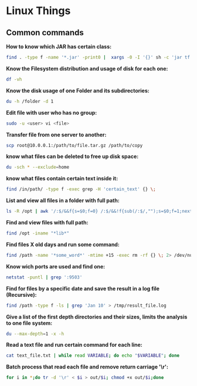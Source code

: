 # Linux Things

## Common commands

**How to know which JAR has certain class:**
``` sh
find . -type f -name '*.jar' -print0 |  xargs -0 -I '{}' sh -c 'jar tf {} | grep ClassName.class &&  echo {}'
```
  
  
  
**Know the __Filesystem__ distribution and usage of disk for each one:**
``` sh
df -vh
```
  
  
  
**Know the disk usage of one __Folder__ and its subdirectories:**
``` sh
du -h /folder -d 1
```
  
  
  
**Edit file with user who has no group:**
``` sh
sudo -u <user> vi <file>
```
  
  
  
**Transfer file from one server to another:**
``` sh
scp root@10.0.0.1:/path/to/file.tar.gz /path/to/copy
```
  
  
  
**know what files can be deleted to free up disk space:**
``` sh
du -sch * --exclude=home
```
  
  
  
**know what files contain certain text inside it:**
``` sh
find /in/path/ -type f -exec grep -H 'certain_text' {} \;
```
  
  
  
**List and view all files in a folder with full path:**
``` sh
ls -R /opt | awk '/:$/&&f{s=$0;f=0} /:$/&&!f{sub(/:$/,"");s=$0;f=1;next} NF&&f{ print s"/"$0 }'
```
  
  
  
**Find and view files with full path:**
``` sh
find /opt -iname "*lib*"
```
  
  
  
**Find files X old days and run some command:**
``` sh
find /path -name '*some_word*' -mtime +15 -exec rm -rf {} \; 2> /dev/null
```
  
  
  
**Know wich ports are used and find one:**
``` sh
netstat -puntl | grep ':9503'
```
  
  
  
**Find for files by a specific date and save the result in a log file (Recursive):**
``` sh
find /path -type f -ls | grep 'Jan 10' > /tmp/result_file.log
```
  
  
  
**Give a list of the first depth directories and their sizes, limits the analysis to one file system:**
``` sh
du --max-depth=1 -x -h
```
  
  
  
**Read a text file and run certain command for each line:**
``` sh
cat text_file.txt | while read VARIABLE; do echo "$VARIABLE"; done
```
  
  
  
**Batch process that read each file and remove return carriage '\r':**
``` sh
for i in *;do tr -d '\r' < $i > out/$i; chmod +x out/$i;done
```
